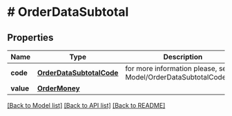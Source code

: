 # # OrderDataSubtotal


## Properties 


Name | Type | Description | Notes
------------ | ------------- | ------------- | -------------
**code**| [**OrderDataSubtotalCode**](OrderDataSubtotalCode.md) |  for more information please, see Model/OrderDataSubtotalCode.php  | [default to OrderDataSubtotalCode.UNKNOWN]
**value**| [**OrderMoney**](OrderMoney.md) |   |


[[Back to Model list]](../../README.md#models) [[Back to API list]](../../README.md#endpoints) [[Back to README]](../../README.md)

